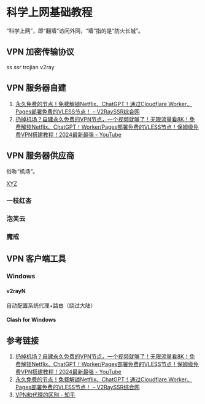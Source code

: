 # 科学上网基础教程

“科学上网”，即“翻墙”访问外网，“墙”指的是“防火长城”。

## VPN 加密传输协议

ss
ssr
trojian
v2ray

## VPN 服务器自建



1. [永久免费的节点！免费解锁Netflix、ChatGPT！通过Cloudflare Worker、Pages部署免费的VLESS节点！ – V2RaySSR综合网](https://v2rayssr.com/worker-vless.html)
2. [扔掉机场？自建永久免费的VPN节点，一个视频就够了！无限流量看8K！免费解锁Netflix、ChatGPT！Worker/Pages部署免费的VLESS节点！保姆级免费VPN搭建教程！2024最新最强 - YouTube](https://www.youtube.com/watch?v=sNOlsiwgCSA)

## VPN 服务器供应商

俗称“机场”。

[XYZ](https://9.234456.xyz/abc.html?t=638420631123495451)

### 一枝红杏

### 泡芙云

### 魔戒


## VPN 客户端工具

### Windows

#### v2rayN

自动配置系统代理+路由（绕过大陆）

#### Clash for Windows


## 参考链接

1. [扔掉机场？自建永久免费的VPN节点，一个视频就够了！无限流量看8K！免费解锁Netflix、ChatGPT！Worker/Pages部署免费的VLESS节点！保姆级免费VPN搭建教程！2024最新最强 - YouTube](https://www.youtube.com/watch?v=sNOlsiwgCSA)
2. [永久免费的节点！免费解锁Netflix、ChatGPT！通过Cloudflare Worker、Pages部署免费的VLESS节点！ – V2RaySSR综合网](https://v2rayssr.com/worker-vless.html)
3. [VPN和代理的区别 - 知乎](https://zhuanlan.zhihu.com/p/641191075)